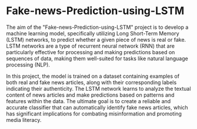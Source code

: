 # Fake-news-Prediction-using-LSTM

The aim of the "Fake-news-Prediction-using-LSTM" project is to develop a machine learning model, specifically utilizing Long Short-Term Memory (LSTM) networks, to predict whether a given piece of news is real or fake. LSTM networks are a type of recurrent neural network (RNN) that are particularly effective for processing and making predictions based on sequences of data, making them well-suited for tasks like natural language processing (NLP).

In this project, the model is trained on a dataset containing examples of both real and fake news articles, along with their corresponding labels indicating their authenticity. The LSTM network learns to analyze the textual content of news articles and make predictions based on patterns and features within the data. The ultimate goal is to create a reliable and accurate classifier that can automatically identify fake news articles, which has significant implications for combating misinformation and promoting media literacy.
